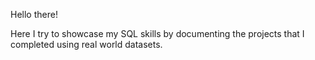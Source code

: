 Hello there!

Here I try to showcase my SQL skills by documenting the projects that I completed using real world datasets.
